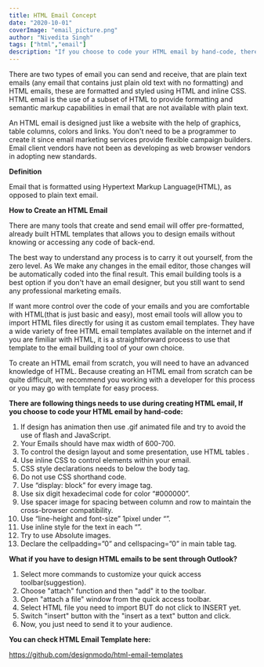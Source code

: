 ```yaml
---
title: HTML Email Concept
date: "2020-10-01"
coverImage: "email_picture.png"
author: "Nivedita Singh"
tags: ["html","email"]
description: "If you choose to code your HTML email by hand-code, there are many different things needs to use during creating HTML email"
---
```


There are two types of email you can send and receive, that are plain text emails (any email that contains just plain old text with no formatting) and HTML emails, these are formatted and styled using HTML and inline CSS.
HTML email is the use of a subset of HTML to provide formatting and semantic markup capabilities in email that are not available with plain text.

An HTML email is designed just like a website with the help of graphics, table columns, colors and links. You don't need to be a programmer to create it since email marketing services provide flexible campaign builders. Email client vendors have not been as developing as web browser vendors in adopting new standards. 

**Definition**

Email that is formatted using Hypertext Markup Language(HTML), as opposed to plain text email.

**How to Create an HTML Email**

There are many tools that create and send email will offer pre-formatted, already built HTML templates that allows you to design emails without knowing or accessing any code of back-end.

The best way to understand any process is to carry it out yourself, from the zero level. As We make any changes in the email editor, those changes will be automatically coded into the final result. This email building tools is a best option if you don't have an email designer, but you still want to send any professional  marketing emails.

If want more control over the code of your emails and you are comfortable with HTML(that is just basic and easy), most email tools will allow you to import HTML files directly for using it as custom email templates. They have a wide variety of free HTML email templates available on the internet and if you are fimiliar with HTML, it is a straightforward process to use that template to the email building tool of your own choice.

To create an HTML email from scratch, you will need to have an advanced knowledge of HTML. Because creating an HTML email from scratch can be quite difficult, we recommend you working with a developer for this process or you may go with template for easy process.

**There are following things needs to use during creating HTML email, If you choose to code your HTML email by hand-code:**

1. If design has animation then use .gif animated file and try to avoid the use of flash and JavaScript.
2. Your Emails should have max width of 600-700.
3. To control the design layout and some presentation, use HTML tables .
4. Use inline CSS to control elements within your email.
5. CSS style declarations needs to below the body tag.
6. Do not use CSS shorthand code.
7. Use “display: block” for every image tag.
8. Use six digit hexadecimal code for color “#000000”.
9. Use spacer image for spacing between column and row to maintain the cross-browser compatibility.
10. Use “line-height and font-size” 1pixel under “<TD>”.
11. Use inline style for the text in each “<TD>”.
12. Try to use Absolute images.
13. Declare the cellpadding=”0” and cellspacing=”0” in main table tag.

**What if you have to design HTML emails to be sent through Outlook?**

1. Select more commands to customize your quick access toolbar(suggestion).
2. Choose "attach" function and then "add" it to the toolbar.
3. Open "attach a file" window from the quick access toolbar.
4. Select HTML file you need to import BUT do not click to INSERT yet.
5. Switch "insert" button with the "insert as a text" button and click.
6. Now, you just need to send it to your audience.

**You can check HTML Email Template here:**

https://github.com/designmodo/html-email-templates